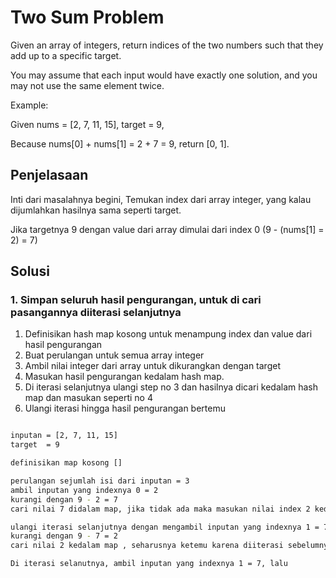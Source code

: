 # Two Sum Problem

Given an array of integers, return indices of the two numbers such that they add up to a specific target.

You may assume that each input would have exactly one solution, and you may not use the same element twice.

Example:

Given nums = [2, 7, 11, 15], target = 9,

Because nums[0] + nums[1] = 2 + 7 = 9,
return [0, 1].

## Penjelasaan

Inti dari masalahnya begini, Temukan index dari array integer, yang kalau dijumlahkan hasilnya sama seperti target.

Jika targetnya 9 dengan value dari array dimulai dari index 0 (9 - (nums[1] = 2) = 7)

## Solusi

### 1. Simpan seluruh hasil pengurangan, untuk di cari pasangannya diiterasi selanjutnya

1. Definisikan hash map kosong untuk menampung index dan value dari hasil pengurangan
2. Buat perulangan untuk semua array integer
3. Ambil nilai integer dari array untuk dikurangkan dengan target
4. Masukan hasil pengurangan kedalam hash map.
5. Di iterasi selanjutnya ulangi step no 3 dan hasilnya dicari kedalam hash map dan masukan seperti no 4
6. Ulangi iterasi hingga hasil pengurangan bertemu

```bash

inputan = [2, 7, 11, 15]
target  = 9

definisikan map kosong []

perulangan sejumlah isi dari inputan = 3
ambil inputan yang indexnya 0 = 2
kurangi dengan 9 - 2 = 7
cari nilai 7 didalam map, jika tidak ada maka masukan nilai index 2 kedalam map. menjadi [2:0] key 2 value 0

ulangi iterasi selanjutnya dengan mengambil inputan yang indexnya 1 = 7
kurangi dengan 9 - 7 = 2
cari nilai 2 kedalam map , seharusnya ketemu karena diiterasi sebelumnya index 0 isinya adalah 2, jika sudah ketemu maka masukan nilai kedalam array dari integer untuk diisini nilai index dari key 2 yaitu 0 dan nilai index di iterasi sekarang yaitu 1, maka kita sudah mendapatkan hasilnya yaitu [0,1]

Di iterasi selanutnya, ambil inputan yang indexnya 1 = 7, lalu
```
